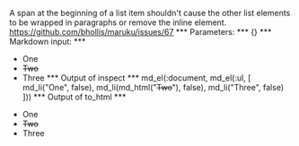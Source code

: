 A span at the beginning of a list item shouldn't cause the other list elements to be wrapped in paragraphs or remove the inline element. https://github.com/bhollis/maruku/issues/67
*** Parameters: ***
{}
*** Markdown input: ***
- One
- <del>Two</del>
- Three
*** Output of inspect ***
md_el(:document, md_el(:ul, [
	md_li("One", false),
	md_li(md_html("<del>Two</del>"), false),
	md_li("Three", false)
]))
*** Output of to_html ***
<ul>
  <li>One</li>
  <li><del>Two</del></li>
  <li>Three</li>
</ul>
